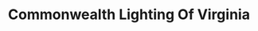 ---
title: "Commonwealth Lighting Of Virginia"
url: /fredericksburg/commonwealth-lighting-of-virginia/
shop: furniture
---